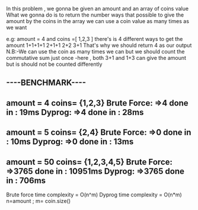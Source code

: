 In this problem , we gonna be given an amount and an array of coins value
What we gonna do is to return the number ways that possible to give the amount by the coins in the array
we can use a coin value as many times as we want

e.g: amount = 4 and coins =[ 1,2,3 ]
there's is 4 different ways to get the amount 
1+1+1+1
2+1+1
2+2
3+1
That's why we should return 4 as our output
N.B:-We can use the coin as many times we can but we should count the commutative sum just once
    -here , both 3+1 and 1+3 can give the amount but is should not be counted differently

   ----BENCHMARK----
-------------------
amount = 4
coins= {1,2,3}
Brute Force:
 =>4 done in : 19ms
Dyprog:
 =>4 done in : 28ms
-------------
amount = 5
coins= {2,4}
Brute Force:
 =>0 done in : 10ms
Dyprog:
 =>0 done in : 13ms
-------------------
amount = 50
coins= {1,2,3,4,5}
Brute Force:
 =>3765 done in : 10951ms
Dyprog:
 =>3765 done in : 706ms
---------------------

Brute force time complexity  = O(n^m)
Dyprog time complexity = O(n*m)
n=amount ; m= coin.size()